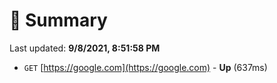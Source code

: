 # 📖 Summary
Last updated: **9/8/2021, 8:51:58 PM**

- `GET` [https://google.com](https://google.com) - **Up** (637ms)
